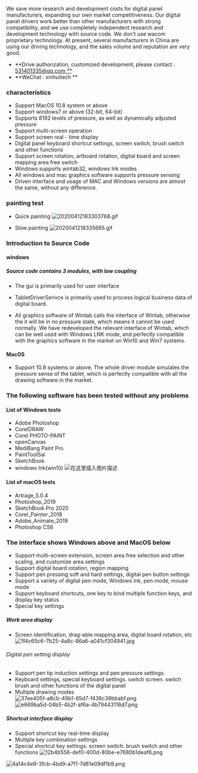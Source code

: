 We save more research and development costs for digital panel manufacturers, expanding our own market competitiveness. Our digital panel drivers work better than other manufacturers with strong compatibility, and we use completely independent research and development technology with source code. We don't use wacom proprietary technology. At present, several manufacturers in China are using our driving technology, and the sales volume and reputation are very good.
* **Drive authorization, customized development, please contact : [531401335@qq.com **](mailto:531401335@qq.com**)
* **WeChat : xinhuitech **


### characteristics
* Support MacOS 10.8 system or above
* Support windows7 or above (32-bit, 64-bit)
* Supports 8192 levels of pressure, as well as dynamically adjusted pressure
* Support multi-screen operation
* Support screen real - time display
* Digital panel keyboard shortcut settings, screen switch, brush switch and other functions
* Support screen rotation, artboard rotation, digital board and screen mapping area free switch
* Windows supports wintab32, windows lnk modes
* All windows and mac graphics software supports pressure sensing
* Driven interface and usage of MAC and Windows versions are almost the same, without any difference.


### painting test
* Quick painting
![20200412183303768.gif](https://github.com/jasonsalex/Digital-panel-driver/blob/master/README_files/20200412183303768.gif)


* Slow painting
![2020041218335665.gif](https://github.com/jasonsalex/Digital-panel-driver/blob/master/README_files/2020041218335665.gif)

### Introduction to Source Code
#### windows
##### Source code contains 3 modules, with low coupling
* The gui is primarily used for user interface
* TabletDriverSerivce is primarily used to process logical business data of digital board.


* All graphics software of Wintab calls the interface of Wintab, otherwise the it will be in no pressure state, which means it cannot be used normally. We have redeveloped the relevant interface of Wintab, which can be well used with Windows LNK mode, and perfectly compatible with the graphics software in the market on Win10 and Win7 systems.
#### MacOS
* Support 10.8 systems or above. The whole driver module simulates the pressure sense of the tablet, which is perfectly compatible with all the drawing software in the market.
### The following software has been tested without any problems
#### List of Windows tests
* Adobe Photoshop
* CorelDRAW
* Corel PHOTO-PAINT
* openCanvas
* MediBang Paint Pro
* PaintToolSai
* SketchBook
* windows lnk(win10)
![在这里插入图片描述](https://github.com/jasonsalex/Digital-panel-driver/blob/master/README_files/0.4287258613645628.png)


#### List of macOS tests
* Artrage_5.0.4
* Photoshop_2019
* SketchBook Pro 2020
* Corel_Painter_2018
* Adobe_Animate_2019
* Photoshop CS6
### The interface shows Windows above and MacOS below
* Support multi-screen extension, screen area free selection and other scaling, and customize area settings
* Support digital board rotation, region mapping
* Support pen pressing soft and hard settings, digital pen button settings
* Support a variety of digital pen mode, Windows lnk, pen mode, mouse mode
* Support keyboard shortcuts, one key to bind multiple function keys, and display key status
* Special key settings
##### Work area display
* Screen identification, drag-able mapping area, digital board rotation, etc
![1f4c65c6-7b25-4a8c-86a6-a041cf304941.jpg](https://github.com/jasonsalex/Digital-panel-driver/blob/master/README_files/1f4c65c6-7b25-4a8c-86a6-a041cf304941.jpg)


###### Digital pen setting display
* Support pen tip induction settings and pen pressure settings.
* Keyboard settings, special keyboard settings. switch screen. switch brush and other functions of the digital panel
* Multiple drawing modes
![37ee405f-a8cb-49b1-85d7-f436c39bbabf.png](README_files/37ee405f-a8cb-49b1-85d7-f436c39bbabf.png)
![e669ba5d-04b5-4b2f-af6a-4b79443116d7.png](README_files/e669ba5d-04b5-4b2f-af6a-4b79443116d7.png)
##### Shortcut interface display
* Support shortcut key real-time display
* Multiple key combination settings
* Special shortcut key settings. screen switch. brush switch and other functions
![12b4b556-def0-400d-80be-e7680b1deaf6.png](README_files/12b4b556-def0-400d-80be-e7680b1deaf6.png)


![4a14c4e9-3fcb-4bd9-a7f1-7d81e09df1b9.png](README_files/4a14c4e9-3fcb-4bd9-a7f1-7d81e09df1b9.png)
